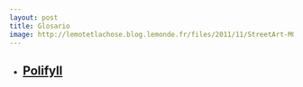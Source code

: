 ```yaml
---
layout: post 
title: Glosario
image: http://lemotetlachose.blog.lemonde.fr/files/2011/11/StreetArt-MOCA.jpg
---
```

* ## [Polifyll](glosarry/polyfill.html)

